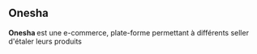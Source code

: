 ## Onesha

<p> <strong>Onesha </strong> est une e-commerce, plate-forme permettant à différents seller d'étaler leurs produits</p>
